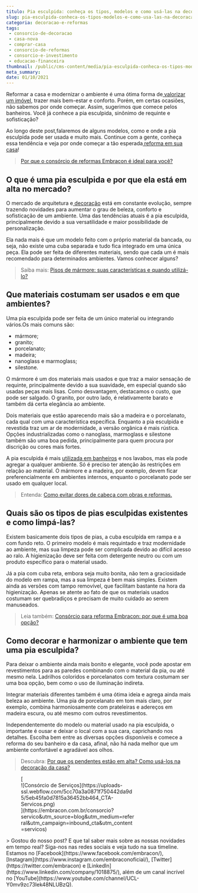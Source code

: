 ```yaml
---
titulo: Pia esculpida: conheça os tipos, modelos e como usá-las na decoração
slug: pia-esculpida-conheca-os-tipos-modelos-e-como-usa-las-na-decoracao
categoria: decoracao-e-reformas
tags:
 - consorcio-de-decoracao
 - casa-nova
 - comprar-casa
 - consorcio-de-reformas
 - consorcio-e-investimento
 - educacao-financeira
thumbnail: /public/cms-content/media/pia-esculpida-conheca-os-tipos-modelos-e-como-usa-las-na-decoracao.jpg
meta_summary: 
date: 01/10/2021
---
```

Reformar a casa e modernizar o ambiente é uma ótima forma de[ valorizar um imóvel](https://www.embracon.com.br/consorcio-de-imoveis), trazer mais bem-estar e conforto. Porém, em certas ocasiões, não sabemos por onde começar. Assim, sugerimos que comece pelos banheiros. Você já conhece a pia esculpida, sinônimo de requinte e sofisticação?

Ao longo deste post,falaremos de alguns modelos, como e onde a pia esculpida pode ser usada e muito mais. Continue com a gente, conheça essa tendência e veja por onde começar a tão esperada[ reforma em sua casa](https://www.embracon.com.br/blog/quando-e-por-que-reformar-a-sua-casa-saiba-aqui)!

> [Por que o consórcio de reformas Embracon é ideal para você?](https://www.embracon.com.br/blog/consorcio-reforma-embracon-por-que-e-uma-boa-opcao)

O que é uma pia esculpida e por que ela está em alta no mercado?
----------------------------------------------------------------

O mercado de arquitetura e[ decoração](https://www.embracon.com.br/blog/saiba-o-que-e-tendencia-em-decoracao-de-quarto-de-casal) está em constante evolução, sempre trazendo novidades para aumentar o grau de beleza, conforto e sofisticação de um ambiente. Uma das tendências atuais é a pia esculpida, principalmente devido a sua versatilidade e maior possibilidade de personalização.

Ela nada mais é que um modelo feito com o próprio material da bancada, ou seja, não existe uma cuba separada e tudo fica integrado em uma única peça. Ela pode ser feita de diferentes materiais, sendo que cada um é mais recomendado para determinados ambientes. Vamos conhecer alguns?

> Saiba mais: [Pisos de mármore: suas características e quando utilizá-lo?](https://www.embracon.com.br/blog/pisos-de-marmore-quais-sao-as-suas-caracteristicas-e-quando-utiliza-lo)

Que materiais costumam ser usados e em que ambientes?
-----------------------------------------------------

Uma pia esculpida pode ser feita de um único material ou integrando vários.Os mais comuns são:

- mármore;
- granito;
- porcelanato;
- madeira;
- nanoglass e marmoglass;
- silestone.

O mármore é um dos materiais mais usados e que traz a maior sensação de requinte, principalmente devido a sua suavidade, em especial quando são usadas peças mais lisas. Como desvantagem, destacamos o custo, que pode ser salgado. O granito, por outro lado, é relativamente barato e também dá certa elegância ao ambiente.

Dois materiais que estão aparecendo mais são a madeira e o porcelanato, cada qual com uma característica específica. Enquanto a pia esculpida e revestida traz um ar de modernidade, a versão orgânica é mais rústica. Opções industrializadas como o nanoglass, marmoglass e silestone também são uma boa pedida, principalmente para quem procura por discrição ou cores mais fortes.

A pia esculpida é mais [utilizada em banheiros](https://www.embracon.com.br/blog/reforma-de-banheiro-3-dicas-para-fazer-sem-muita-bagunca) e nos lavabos, mas ela pode agregar a qualquer ambiente. Só é preciso ter atenção às restrições em relação ao material. O mármore e a madeira, por exemplo, devem ficar preferencialmente em ambientes internos, enquanto o porcelanato pode ser usado em qualquer local.

> Entenda: [Como evitar dores de cabeça com obras e reformas.](https://www.embracon.com.br/blog/entenda-como-evitar-dores-de-cabeca-com-obras-e-reformas)

Quais são os tipos de pias esculpidas existentes e como limpá-las?
------------------------------------------------------------------

Existem basicamente dois tipos de pias, a cuba esculpida em rampa e a com fundo reto. O primeiro modelo é mais requintado e traz modernidade ao ambiente, mas sua limpeza pode ser complicada devido ao difícil acesso ao ralo. A higienização deve ser feita com detergente neutro ou com um produto específico para o material usado.

Já a pia com cuba reta, embora seja muito bonita, não tem a graciosidade do modelo em rampa, mas a sua limpeza é bem mais simples. Existem ainda as versões com tampo removível, que facilitam bastante na hora da higienização. Apenas se atente ao fato de que os materiais usados costumam ser quebradiços e precisam de muito cuidado ao serem manuseados.

> Leia também: [Consórcio para reforma Embracon: por que é uma boa opção?](https://www.embracon.com.br/blog/consorcio-para-reforma-embracon-por-que-e-uma-boa-opcao)

Como decorar e harmonizar o ambiente que tem uma pia esculpida?
---------------------------------------------------------------

Para deixar o ambiente ainda mais bonito e elegante, você pode apostar em revestimentos para as paredes combinando com o material da pia, ou até mesmo nela. Ladrilhos coloridos e porcelanatos com textura costumam ser uma boa opção, bem como o uso de iluminação indireta.

Integrar materiais diferentes também é uma ótima ideia e agrega ainda mais beleza ao ambiente. Uma pia de porcelanato em tom mais claro, por exemplo, combina harmoniosamente com prateleiras e adereços em madeira escura, ou até mesmo com outros revestimentos.

Independentemente do modelo ou material usado na pia esculpida, o importante é ousar e deixar o local com a sua cara, caprichando nos detalhes. Escolha bem entre as diversas opções disponíveis e comece a reforma do seu banheiro e da casa, afinal, não há nada melhor que um ambiente confortável e agradável aos olhos.

> Descubra: [Por que os pendentes estão em alta? Como usá-los na decoração da casa?](https://www.embracon.com.br/blog/por-que-os-pendentes-estao-em-alta-e-como-usa-los-na-decoracao-da-casa)

<figure class="w-richtext-figure-type-image w-richtext-align-center" style="max-width:310px">[<div>![Consórcio de Serviços](https://uploads-ssl.webflow.com/5cc70a3a0871f750442da9d5/5eb45fa0d7815a36452bb464_CTA-Servicos.png)</div>](https://embracon.com.br/consorcio?servico&utm_source=blog&utm_medium=referral&utm_campaign=inbound_cta&utm_content=servicos)</figure>> Gostou do nosso post? E que tal saber mais sobre as nossas novidades em tempo real? Siga-nos nas redes sociais e veja tudo na sua timeline. Estamos no [Facebook](https://www.facebook.com/embracon/), [Instagram](https://www.instagram.com/embraconoficial/), [Twitter](https://twitter.com/embracon) e [LinkedIn](https://www.linkedin.com/company/1018875/), além de um canal incrível no [YouTube](https://www.youtube.com/channel/UCL-Y0mv9zc73Iek48NLUBzQ).
